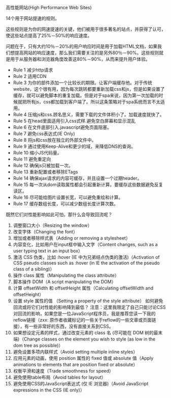 高性能网站(High Performance Web Sites)

14个用于网站提速的规则。

这些规则是为你的网速提速的关键，他们被用于很多著名的站点，并获得了认可，使这些站点提高了25%－50%的响应速度。

问题在于，只有大约10％－20%的用户响应时间是用于加载HTML文档，如果我们想提高网站的响应速度，那么我们需要关注的是另外80％－90%。这些规则就是用于从服务器和浏览器角度改善这80%－90%，从而来提升用户体验。

- Rule 1 减少http请求
- Rule 2 适用CDN
- Rule 3 为你的部件添加一个比较长的期限。让客户端缓存他。对于传统website，这个很有用，因为每次跳转都要重新加载css和js，但是如果设置了缓存，就可以避免脚本的重复加载。但是对于spa来说，因为第一次加载的时候就把所有js，css都加载到客户端了。所以这条策略对于spa系统而言不太适用。
- Rule 4 压缩js和css.顾名思义，需要下载的文件体积小了。加载速度就快了。
- Rule 5 在head里面适用<link>引入css式样.避免空白屏幕和显示混乱
- Rule 6 在文件底部引入.javascript避免页面阻塞。
- Rule 7 避免css表达式(IE Only)
- Rule 8 将js和css放在独立的外部文件中。
- Rule 9 通过使用Keep-Alive和更少的域，来降低DNS的查询。
- Rule 10 缩小JS代码量。
- Rule 11 避免重定向
- Rule 12 确保js只被加载一次。
- Rule 13 重新配置或者移除ETags
- Rule 14 确保ajax请求的内容可缓存，并且设置一个过期header。
- Rule 15 每一次从dom读取属性都会引起重新计算。要缓存这些数据避免反复读区。
- Rule 16 尽可能给图片设置长宽，可以避免重绘和计算。
- Rule 17 缓存数组长度，可以减少数组长度计算次数。

既然它们对性能影响如此可怕，那什么会导致回流呢？
1. 调整窗口大小（Resizing the window）
2. 改变字体（Changing the font）
3. 增加或者移除样式表（Adding or removing a stylesheet）
4. 内容变化，比如用户在input框中输入文字（Content changes, such as a user typing text in an input box）
5. 激活 CSS 伪类，比如 :hover (IE 中为兄弟结点伪类的激活)（Activation of CSS pseudo classes such as :hover (in IE the activation of the pseudo class of a sibling)）
6. 操作 class 属性（Manipulating the class attribute）
7. 脚本操作 DOM（A script manipulating the DOM）
8. 计算 offsetWidth 和 offsetHeight 属性（Calculating offsetWidth and offsetHeight）
9. 设置 style 属性的值 （Setting a property of the style attribute）
如何避免回流或将它们对性能的影响降到最低？
注意：这里我限定了自己只能讨论CSS对回流的影响，如果您是一位JavaScript程序员，我是推荐您读一下我的reflow链接（zxx: 原作者收藏标记的一些关于reflow的一些文章或页面链接），有一些非常好的东西，没有直接关系到CSS。
1. 如果想设定元素的样式，通过改变元素的 class 名 (尽可能在 DOM 树的最末端)（Change classes on the element you wish to style (as low in the dom tree as possible)）
2. 避免设置多项内联样式（Avoid setting multiple inline styles）
3. 应用元素的动画，使用 position 属性的 fixed 值或 absolute 值（Apply animations to elements that are position fixed or absolute）
4. 权衡平滑和速度（Trade smoothness for speed）
5. 避免使用table布局（Avoid tables for layout）
6. 避免使用CSS的JavaScript表达式 (仅 IE 浏览器)（Avoid JavaScript expressions in the CSS (IE only)）
